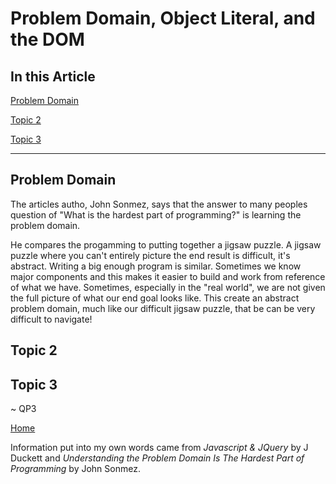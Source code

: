 # Problem Domain, Object Literal, and the DOM

## In this Article

[Problem Domain](#topic1)

[Topic 2](#topic2)

[Topic 3](#topic3)

---

<a name="topic1"></a>

## Problem Domain

The articles autho, John Sonmez, says that the answer to many peoples question of "What is the hardest part of programming?" is learning the problem domain.  

He compares the progamming to putting together a jigsaw puzzle.  A jigsaw puzzle where you can't entirely picture the end result is difficult, it's abstract.  Writing a big enough program is similar.  Sometimes we know major components and this makes it easier to build and work from reference of what we have.  Sometimes, especially in the "real world", we are not given the full picture of what our end goal looks like.  This create an abstract problem domain, much like our difficult jigsaw puzzle, that be can be very difficult to navigate!



<a name="topic2"></a>

## Topic 2



<a name="topic3"></a>

## Topic 3


~ QP3

[Home](../README.md)

Information put into my own words came from *Javascript & JQuery* by J Duckett and *Understanding the Problem Domain Is The Hardest Part of Programming* by John Sonmez. 
